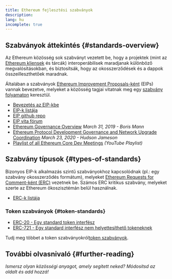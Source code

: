 ```yaml
---
title: Ethereum fejlesztési szabványok
description:
lang: hu
incomplete: true
---
```


## Szabványok áttekintés \{#standards-overview}

Az Ethereum közösség sok szabványt vezetett be, hogy a projektek (mint az [Ethereum kliensek](/developers/docs/nodes-and-clients/) és tárcák) interoperábilisek maradjanak különböző megvalósításokban, és biztosítsák, hogy az okosszerződések és a dappok összeilleszthetőek maradnak.

Általában a szabványok [Ethereum Improvement Proposals-ként](/eips/) (EIPs) vannak bevezetve, melyeket a közösség tagjai vitatnak meg egy [szabvány folyamaton](https://eips.ethereum.org/EIPS/eip-1) keresztül.

- [Bevezetés az EIP-kbe](/eips/)
- [EIP-k listája](https://eips.ethereum.org/)
- [EIP github repo](https://github.com/ethereum/EIPs)
- [EIP vita fórum](https://ethereum-magicians.org/c/eips)
- [Ethereum Governance Overview](https://blog.bmannconsulting.com/ethereum-governance/) _March 31, 2019 - Boris Mann_
- [Ethereum Protocol Development Governance and Network Upgrade Coordination](https://hudsonjameson.com/2020-03-23-ethereum-protocol-development-governance-and-network-upgrade-coordination/) _March 23, 2020 - Hudson Jameson_
- [Playlist of all Ethereum Core Dev Meetings](https://www.youtube.com/playlist?list=PLaM7G4Llrb7zfMXCZVEXEABT8OSnd4-7w) _(YouTube Playlist)_

## Szabvány típusok \{#types-of-standards}

Bizonyos EIP-k alkalmazás szintű szabványokhoz kapcsolódnak (pl.: egy szabvány okosszerződés formátum), melyeket [Ethereum Requests for Comment-ként (ERC)](https://eips.ethereum.org/erc) vezetnek be. Számos ERC kritikus szabvány, melyeket szerte az Ethereum ökoszisztémán belül használnak.

- [ERC-k listája](https://eips.ethereum.org/erc)

### Token szabványok \{#token-standards}

- [ERC-20 - Egy standard token interfész](/developers/docs/standards/tokens/erc-20/)
- [ERC-721 - Egy standard interfész nem helyettesíthető tokeneknek](/developers/docs/standards/tokens/erc-721/)

Tudj meg többet a token szabványokról[token szabványok](/developers/docs/standards/tokens/).

## További olvasnivaló \{#further-reading}

_Ismersz olyan közösségi anyagot, amely segített neked? Módosítsd az oldalt és add hozzá!_

